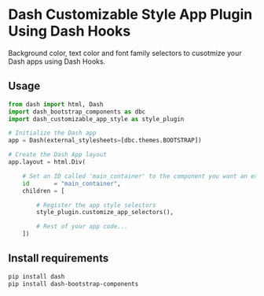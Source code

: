 # Dash Customizable Style App Plugin Using Dash Hooks

Background color, text color and font family selectors to cusotmize your Dash apps using Dash Hooks.

## Usage

```python
from dash import html, Dash
import dash_bootstrap_components as dbc
import dash_customizable_app_style as style_plugin

# Initialize the Dash app
app = Dash(external_stylesheets=[dbc.themes.BOOTSTRAP])

# Create the Dash App layout
app.layout = html.Div(

    # Set an ID called 'main_container' to the component you want an exchangeable background color, text color and font family
    id       = "main_container",
    children = [

        # Register the app style selectors
        style_plugin.customize_app_selectors(),

        # Rest of your app code...
    ])
```

## Install requirements

```bash
pip install dash
pip install dash-bootstrap-components
```
